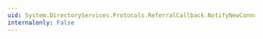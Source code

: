 ```yaml
---
uid: System.DirectoryServices.Protocols.ReferralCallback.NotifyNewConnection
internalonly: False
---
```

